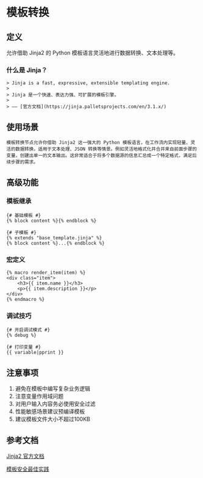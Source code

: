 # 模板转换

## 定义
允许借助 Jinja2 的 Python 模板语言灵活地进行数据转换、文本处理等。

### 什么是 Jinja？
```
> Jinja is a fast, expressive, extensible templating engine.
> 
> Jinja 是一个快速、表达力强、可扩展的模板引擎。
> 
> —— [官方文档](https://jinja.palletsprojects.com/en/3.1.x/)
```

## 使用场景
```
模板转换节点允许你借助 Jinja2 这一强大的 Python 模板语言，在工作流内实现轻量、灵活的数据转换，适用于文本处理、JSON 转换等情景。例如灵活地格式化并合并来自前面步骤的变量，创建出单一的文本输出。这非常适合于将多个数据源的信息汇总成一个特定格式，满足后续步骤的需求。
```

## 高级功能
### 模板继承
```jinja
{# 基础模板 #}
{% block content %}{% endblock %}

{# 子模板 #}
{% extends "base_template.jinja" %}
{% block content %}...{% endblock %}
```

### 宏定义
```jinja
{% macro render_item(item) %}
<div class="item">
    <h3>{{ item.name }}</h3>
    <p>{{ item.description }}</p>
</div>
{% endmacro %}
```

### 调试技巧
```jinja
{# 开启调试模式 #}
{% debug %}

{# 打印变量 #}
{{ variable|pprint }}
```

## 注意事项
1. 避免在模板中编写复杂业务逻辑
2. 注意变量作用域问题
3. 对用户输入内容务必使用安全过滤
4. 性能敏感场景建议预编译模板
5. 建议模板文件大小不超过100KB

## 参考文档
[Jinja2 官方文档](https://jinja.palletsprojects.com/en/3.1.x/templates/)

[模板安全最佳实践](https://jinja.palletsprojects.com/en/3.1.x/sandbox/)
